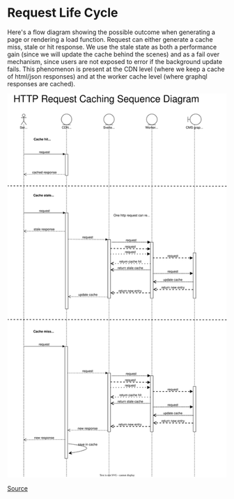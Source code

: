 # Request Life Cycle

Here's a flow diagram showing the possible outcome when generating a page or rendering a load
function. Request can either generate a cache miss, stale or hit response. We use the stale state as
both a performance gain (since we will update the cache behind the scenes) and as a fail over
mechanism, since users are not exposed to error if the background update fails. This phenomenon is
present at the CDN level (where we keep a cache of html/json responses) and at the worker cache
level (where graphql responses are cached).

![Request sequence diagram](./33-request-life-cycle.svg)

[Source](https://app.diagrams.net/#G1HnlDXW3sPTbMFToqr6T8FaUITJKUeZi5)
